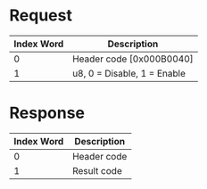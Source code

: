 # Request

| Index Word | Description                 |
|------------|-----------------------------|
| 0          | Header code \[0x000B0040\]  |
| 1          | u8, 0 = Disable, 1 = Enable |

# Response

| Index Word | Description |
|------------|-------------|
| 0          | Header code |
| 1          | Result code |